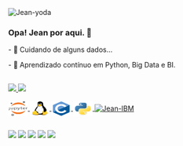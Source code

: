 <div> 
  <img style="vertical-align:center" src="https://media.giphy.com/media/ArrVyXcjSzzxe/giphy.gif" alt="Jean-yoda" height="250" width="850" >
</div>

### Opa! Jean por aqui. 👋

<div>
  <p>- 🔭 Cuidando de alguns dados...</p>
  <p>- 🌱 Aprendizado contínuo em Python, Big Data e BI.</p>
</div>
  
##

 <div>
  <a href="https://github.com/jeanbreno">
  <img height="178em" src="https://github-readme-stats.vercel.app/api?username=jeanbreno&show_icons=true&theme=dark&include_all_commits=true&count_private=true"/>
  <img height="178em" src="https://github-readme-stats.vercel.app/api/top-langs/?username=jeanbreno&layout=compact&langs_count=7&theme=dark"/>
</div>
 
<div style="display: inline_block"><br>
  <img align="center" alt="Jean-Jp" height="30" width="40" src="https://raw.githubusercontent.com/devicons/devicon/master/icons/jupyter/jupyter-original-wordmark.svg">
  <img align="center" alt="Jean-Linux" height="30" width="40" src="https://raw.githubusercontent.com/devicons/devicon/master/icons/linux/linux-original.svg">
  <img align="center" alt="Jean-C" height="30" width="40" src="https://raw.githubusercontent.com/devicons/devicon/master/icons/c/c-original.svg">
  <img align="center" alt="Jean-Python" height="30" width="40" src="https://raw.githubusercontent.com/devicons/devicon/master/icons/python/python-original.svg">
  <img align="center" alt="Jean-IBM" height="40" width="40" src="https://img.icons8.com/color/48/000000/ibm.png"/>
</div>
  
 ##
 
<div> 
  <a href="https://instagram.com/dj_brenno" target="_blank"><img src="https://img.shields.io/badge/-Instagram-%23E4405F?style=for-the-badge&logo=instagram&logoColor=white" target="_blank"></a>
 	<a href="https://open.spotify.com/playlist/31qxn9WWQNRVkMlscKpN5o?si=b4dfe23b1bca4a6c" target="_blank"><img src="https://img.shields.io/badge/Spotify-1ED760?&style=for-the-badge&logo=spotify&logoColor=white" target="_blank"></a>
 <a href="https://discord.com/channels/#0690" target="_blank"><img src="https://img.shields.io/badge/Discord-7289DA?style=for-the-badge&logo=discord&logoColor=white" target="_blank"></a> 
  <a href = "mailto:djbrenno@live.com"><img src="https://img.shields.io/badge/Microsoft_Outlook-0078D4?style=for-the-badge&logo=microsoft-outlook&logoColor=white" target="_blank"></a>
  <a href="https://www.linkedin.com/in/jeanbreno" target="_blank"><img src="https://img.shields.io/badge/-LinkedIn-%230077B5?style=for-the-badge&logo=linkedin&logoColor=white" target="_blank"></a> 
</div>
  
